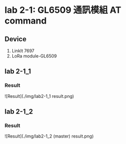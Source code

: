 # lab 2-1: GL6509 通訊模組 AT command

## Device
1. LinkIt 7697
2. LoRa module-GL6509

## lab 2-1_1

### Result
![Result](./img/lab2-1_1 result.png)

## lab 2-1_2

### Result
![Result](./img/lab2-1_2 (master) result.png)